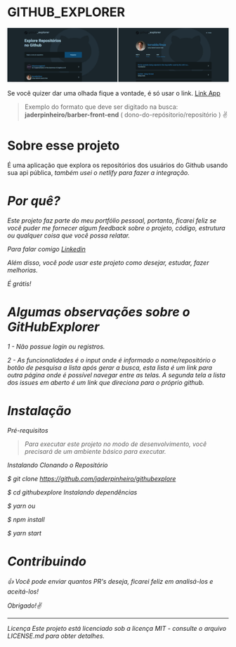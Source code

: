 # GITHUB_EXPLORER

![api](https://raw.githubusercontent.com/jaderpinheiro/githubexplore/master/Githubexplorer_app.jpg) 

Se você quizer dar uma olhada  fique a vontade, é só usar o link. <a href="https://githubexpolorer.netlify.app/" target="_blanck" title="Githubexplorer" target="_blank">Link App</a>
> Exemplo do formato que deve ser digitado na busca: **jaderpinheiro/barber-front-end** ( dono-do-repósitorio/repositório ) :v:



# Sobre esse projeto
<p>É uma aplicação que explora os repositórios dos usuários do Github usando sua api pública, <i>também usei o netlify para fazer a integração.<i></p>

# Por quê?
Este projeto faz parte do meu portfólio pessoal, portanto, ficarei feliz se você puder me fornecer algum feedback sobre o projeto, código, estrutura ou qualquer coisa que você possa relatar.

Para falar comigo <a href="https://br.linkedin.com/in/jader-borges-pinheiro-a0b68920" title="Jader Borges Pinheiro">Linkedin</a>

Além disso, você pode usar este projeto como desejar, estudar, fazer melhorias.

É grátis!

# Algumas observações sobre o GitHubExplorer

1 - Não possue login ou registros.

2 - As funcionalidades é o input onde é informado o nome/repositório o botão de pesquisa a lista após gerar a busca, esta lista é um link para outra página onde é possível navegar entre as telas. A segunda tela a lista dos issues em aberto é um link que direciona para o próprio github.

# Instalação 

Pré-requisitos
>Para executar este projeto no modo de desenvolvimento, você precisará de um ambiente básico para executar.


Instalando
Clonando o Repositório

$ git clone https://github.com/jaderpinheiro/githubexplore

$ cd githubexplore
Instalando dependências

$ yarn
ou

$ npm install

$ yarn start


# Contribuindo
:thumbsup: Você pode enviar quantos PR's deseja, ficarei feliz em analisá-los e aceitá-los! 

Obrigado!:v:

---
Licença
Este projeto está licenciado sob a licença MIT - consulte o arquivo LICENSE.md para obter detalhes.

